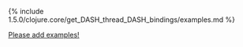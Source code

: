 {% include 1.5.0/clojure.core/get_DASH_thread_DASH_bindings/examples.md %}

[Please add examples!](https://github.com/arrdem/grimoire/edit/master/_includes/1.6.0/clojure.core/get_DASH_thread_DASH_bindings/examples.md)
